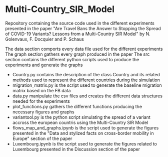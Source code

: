 # Multi-Country_SIR_Model
Repository containing the source code used in the different experiments presented in the paper "Are Travel Bans the Answer to Stopping the Spread of COVID-19 Variants? Lessons from a Multi-Country SIR Model" by N. Golenvaux, F. Docquier and P. Schaus

The data section comports every data file used for the different experiments
The graph section gathers every graph produced in the paper
The src section contains the different python scripts used to produce the experiments and generate the graphs 
  * Country.py contains the description of the class Country and its related methods used to represent the different countries during the simulation
  * migration_matrix.py is the script used to generate the baseline migration matrix based on the FB data
  * data.py manipulate the csv files and creates the different data structures needed for the experiments
  * plot_functions.py gathers the different functions producing the necessary figures and graphs
  * variantool.py is the python script simulating the spread of a variant accross the european countris using the Multi-Country SIR Model
  * flows_map_and_graphs.ipynb is the script used to generate the figures presented in the "Data and stylized facts on cross-border mobility in Europe" section of the paper
  * Luxembourg.ipynb is the script used to generate the figures related to Luxembourg presented in the Discussion section of the paper
